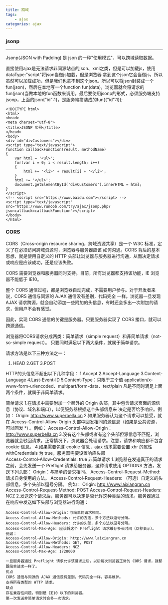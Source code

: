 ```yaml
---
title: 跨域
tags:
    - ajax
categories: ajax
---
```


### jsonp

-----
Jsonp(JSON with Padding) 是 json 的一种"使用模式"，可以跨域读取数据。

  直接使用ajax是无法请求非同源站点的json、xml之类，但是可以加载js，使用dataType:"script"将json当做js加载，但是浏览器
拿到这个json它会当做js，所以虽然可以加载成功，但是我们也拿不到这个json。所以可以将json封装成一个fun(json)，然后在本地写一个function fun(data)，浏览器就会将请求的fun(json)当做本地的fun函数来调用。最后要使用jsonp的形式，必须服务端支持jsonp，上面的json{"id":1}，是服务端拼装成的fun({"id":1});

```
<!DOCTYPE html>
<html>
<head>
<meta charset="utf-8">
<title>JSONP 实例</title>
</head>
<body>
<div id="divCustomers"></div>
<script type="text/javascript">
function callbackFunction(result, methodName)
{
    var html = '<ul>';
    for(var i = 0; i < result.length; i++)
    {
        html += '<li>' + result[i] + '</li>';
    }
    html += '</ul>';
    document.getElementById('divCustomers').innerHTML = html;
}
</script>
<!-- <script src="https://www.baidu.com"></script> -->
<script type="text/javascript" src="https://www.runoob.com/try/ajax/jsonp.php?jsoncallback=callbackFunction"></script>
</body>
</html>
```

### CORS

  CORS（Cross-origin resource sharing，跨域资源共享）是一个 W3C 标准，定义了在必须访问跨域资源时，浏览器与服务器应该
如何沟通。CORS 背后的基本思想，就是使用自定义的 HTTP 头部让浏览器与服务器进行沟通，从而决定请求或响应是应该成功，还是应该失败。

  CORS 需要浏览器和服务器同时支持。目前，所有浏览器都支持该功能，IE 浏览器不能低于 IE10。

  整个 CORS 通信过程，都是浏览器自动完成，不需要用户参与。对于开发者来说，CORS 通信与同源的 AJAX 通信没有差别，代码完全
一样。浏览器一旦发现 AJAX 请求跨源，就会自动添加一些附加的头信息，有时还会多出一次附加的请求，但用户不会有感觉。

  因此，实现 CORS 通信的关键是服务器。只要服务器实现了 CORS 接口，就可以跨源通信。

  浏览器将CORS请求分成两类：简单请求（simple request）和非简单请求（not-so-simple request）。
  只要同时满足以下两大条件，就属于简单请求。

请求方法是以下三种方法之一：
   1. HEAD
   2.GET
   3.POST

HTTP的头信息不超出以下几种字段：
    1.Accept
    2.Accept-Language
    3.Content-Language
    4.Last-Event-ID
    5.Content-Type：只限于三个值 application/x-www-form-urlencoded、multipart/form-data、text/plain
凡是不同时满足上面两个条件，就属于非简单请求。

简单请求
  1.在请求中需要附加一个额外的 Origin 头部，其中包含请求页面的源信息（协议、域名和端口），以便服务器根据这个头部信息来
决定是否给予响应。例如： Origin: http://www.superbella.cn
  2.如果服务器认为这个请求可以接受，就在 Access-Control-Allow-Origin 头部中回发相同的源信息（如果是公共资源，可以回发
*) 。例如： Access-Control-Allow-Origin：http://www.superbella.cn
  3.没有这个头部或者有这个头部但源信息不匹配，浏览器就会驳回请求。正常情况下，浏览器会处理请求。注意，请求和响应都不包含
cookie 信息。
  4.如果需要包含 cookie 信息，ajax 请求需要设置 xhr 的属性 withCredentials 为 true，服务器需要设置响应头部  
Access-Control-Allow-Credentials: true
非简单请求
  1.浏览器在发送真正的请求之前，会先发送一个 Preflight 请求给服务器，这种请求使用 OPTIONS 方法，发送下列头部：
    Origin：与简单的请求相同。
    Access-Control-Request-Method: 请求自身使用的方法。
    Access-Control-Request-Headers: （可选）自定义的头部信息，多个头部以逗号分隔。
    例如：
    Origin: http://www.laixiangran.cn
    Access-Control-Request-Method: POST
    Access-Control-Request-Headers: NCZ
  2.发送这个请求后，服务器可以决定是否允许这种类型的请求。服务器通过在响应中发送如下头部与浏览器进行沟通：

    Access-Control-Allow-Origin：与简单的请求相同。
    Access-Control-Allow-Methods: 允许的方法，多个方法以逗号分隔。
    Access-Control-Allow-Headers: 允许的头部，多个方法以逗号分隔。
    Access-Control-Max-Age: 应该将这个 Preflight 请求缓存多长时间（以秒表示）。
    例如：
    Access-Control-Allow-Origin: http://www.laixiangran.cn
    Access-Control-Allow-Methods: GET, POST
    Access-Control-Allow-Headers: NCZ
    Access-Control-Max-Age: 1728000
    
    一旦服务器通过 Preflight 请求允许该请求之后，以后每次浏览器正常的 CORS 请求，就都跟简单请求一样了。
    优点
    CORS 通信与同源的 AJAX 通信没有差别，代码完全一样，容易维护。
    支持所有类型的 HTTP 请求。
    缺点
    存在兼容性问题，特别是 IE10 以下的浏览器。
    第一次发送非简单请求时会多一次请求。


